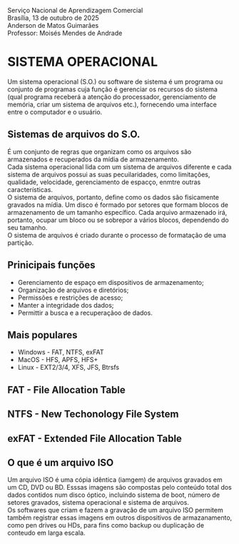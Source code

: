 Serviço Nacional de Aprendizagem Comercial  
Brasília, 13 de outubro de 2025  
Anderson de Matos Guimarães  
Professor: Moisés Mendes de Andrade

# SISTEMA OPERACIONAL

Um sistema operacional (S.O.) ou software de sistema é um programa ou conjunto de programas cuja função é gerenciar os recursos do sistema (qual programa receberá a atenção do processador, gerenciamento de memória, criar um sistema de arquivos etc.), fornecendo uma interface entre o computador e o usuário.

## Sistemas de arquivos do S.O.

É um conjunto de regras que organizam como os arquivos são armazenados e recuperados da mídia de armazenamento.  
Cada sistema operacional lida com um sistema de arquivos diferente e cada sistema de arquivos possui as suas pecuilaridades, como limitações, qualidade, velocidade, gerenciamento de espacço, enmtre outras características.  
O sistema de arquivos, portanto, define como os dados são fisicamente gravados na mídia. Um disco é formado por setores que formam blocos de armazenamento de um tamanho específico. Cada arquivo armazenado irá, portanto, ocupar um bloco ou se sobrepor a vários blocos, dependendo do seu tamanho.  
O sistema de arquivos é criado durante o processo de formatação de uma partição.  

## Prinicipais funções

- Gerenciamento de espaço em dispositivos de armazenamento;
- Organização de arquivos e diretórios;
- Permissões e restrições de acesso;
- Manter a integridade dos dados;
- Permittir a busca e a recuperaçãoo de dados.

## Mais populares

- Windows - FAT, NTFS, exFAT
- MacOS - HFS, APFS, HFS+
- Linux - EXT2/3/4, XFS, JFS, Btrsfs

## FAT - File Allocation Table

## NTFS - New Techonology File System

## exFAT - Extended File Allocation Table

## O que é um arquivo ISO

Um arquivo ISO é uma cópia idêntica (iamgem) de arquivos gravados em um CD, DVD ou BD. Esssas imagens são compostas pelo conteúdo total dos dados contidos num disco óptico, incluindo sistema de boot, número de setores gravados, sistema operacional e sistema de arquivos.  
Os softwares que criam e fazem a gravação de um arquivo ISO permitem também registrar essas imagens em outros dispositivos de armazanamento, como pen drives ou HDs, para fins como backup ou duplicação de conteudo em larga escala.

